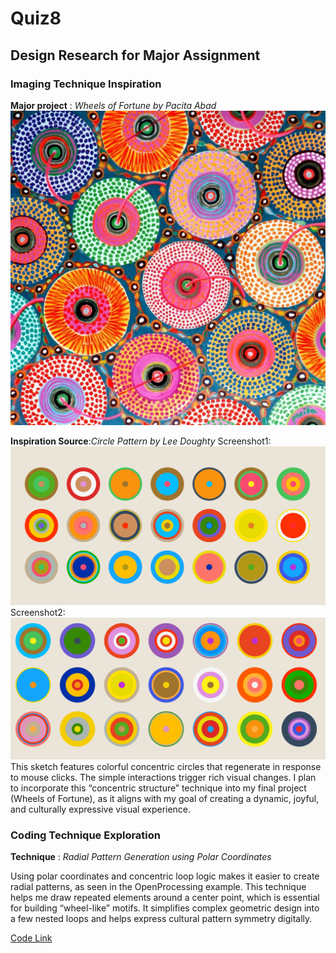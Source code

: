 # Quiz8
## Design Research for Major Assignment

### Imaging Technique Inspiration
**Major project** : *Wheels of Fortune by Pacita Abad*
![Wheels of Fortune by Pacita Abad](assets/Pacita%20Abad%20Wheels%20of%20fortune.jpg)

**Inspiration Source**:*Circle Pattern by Lee Doughty*
 Screenshot1:
![Screenshot1](assets/screenshot1.png)
 Screenshot2:
![Screenshot2](assets/screenshot2.png)
This sketch features colorful concentric circles that regenerate in response to mouse clicks. The simple interactions trigger rich visual changes. I plan to incorporate this “concentric structure” technique into my final project (Wheels of Fortune), as it aligns with my goal of creating a dynamic, joyful, and culturally expressive visual experience.

### Coding Technique Exploration
**Technique** : *Radial Pattern Generation using Polar Coordinates*

Using polar coordinates and concentric loop logic makes it easier to create radial patterns, as seen in the OpenProcessing example. This technique helps me draw repeated elements around a center point, which is essential for building “wheel-like” motifs. It simplifies complex geometric design into a few nested loops and helps express cultural pattern symmetry digitally.

[Code Link](https://openprocessing.org/sketch/2325929)
